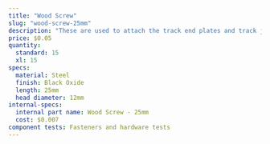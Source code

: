 ```yaml
---
title: "Wood Screw"
slug: "wood-screw-25mm"
description: "These are used to attach the track end plates and track joining plates to supporting infrastructure such as a raised."
price: $0.05
quantity:
  standard: 15
  xl: 15
specs:
  material: Steel
  finish: Black Oxide
  length: 25mm
  head diameter: 12mm
internal-specs:
  internal part name: Wood Screw - 25mm
  cost: $0.007
component tests: Fasteners and hardware tests
---
```

